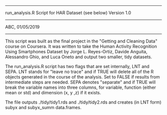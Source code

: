 ****
run_analysis.R Script for HAR Dataset (see below)
Version 1.0
****
ABC, 01/05/2019
****
This script was built as the final project in the "Getting and Cleaning Data"
course on Coursera. It was written to take the Human Activity Recognition Using
Smartphones Dataset by Jorge L. Reyes-Ortiz, Davide Anguita, Alessandro Ghio, 
and Luca Oneto and output two smaller, tidy datasets.

The run_analysis.R script has two flags that are set internally, LNT and SEPA.
LNT stands for "leave no trace" and if TRUE will delete all of the R objects
generated in the course of the analysis. Set to FALSE if results from
intermediate steps are needed. SEPA denotes "separate" and if TRUE will break
the variable names into three columns, for variable, function (either mean or
std) and dimension (x, y ,z) if it exists.

The file outputs ./tidy/tidy1.rds and ./tidy/tidy2.rds and creates (in LNT form)
subyx and subyx_summ data.frames.
